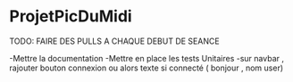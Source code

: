 # ProjetPicDuMidi

TODO: FAIRE DES PULLS A CHAQUE DEBUT DE SEANCE

-Mettre la documentation
-Mettre en place les tests Unitaires
-sur navbar , rajouter bouton connexion ou alors texte si connecté ( bonjour , nom user)
